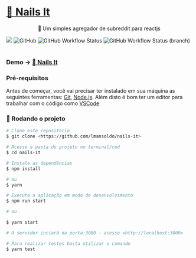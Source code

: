 <h1 align="left">
    <a href="https://lmansoldo.github.io/nails-it">🔗 Nails It</a>
</h1>
<p align="center">🚀 Um simples agregador de subreddit para reactjs</p>
<div>
	<img src="https://img.shields.io/github/last-commit/lmansoldo/nails-it">
	<img alt="GitHub" src="https://img.shields.io/github/license/lmansoldo/nails-it">
	<img alt="GitHub Workflow Status" src="https://img.shields.io/github/workflow/status/lmansoldo/nails-it/Build%20and%20Deploy">
	<img alt="GitHub Workflow Status (branch)" src="https://img.shields.io/github/workflow/status/lmansoldo/nails-it/Build%20and%20Deploy/main">
</div>
<br/>

### Demo -> <a href="https://lmansoldo.github.io/nails-it">🔗 Nails It</a>

### Pré-requisitos

Antes de começar, você vai precisar ter instalado em sua máquina as seguintes ferramentas:
[Git](https://git-scm.com), [Node.js](https://nodejs.org/en/). 
Além disto é bom ter um editor para trabalhar com o código como [VSCode](https://code.visualstudio.com/)

### 🎲 Rodando o projeto

```bash
# Clone este repositório
$ git clone <https://github.com/lmansoldo/nails-it>

# Acesse a pasta do projeto no terminal/cmd
$ cd nails-it

# Instale as dependências
$ npm install

# ou
$ yarn

# Execute a aplicação em modo de desenvolvimento
$ npm run start

# ou

$ yarn start

# O servidor inciará na porta:3000 - acesse <http://localhost:3000>

# Para realizar testes basta utilizar o comando
$ yarn test
```
